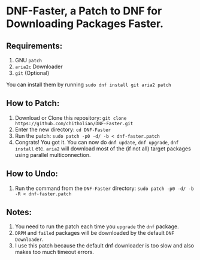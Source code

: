 
# DNF-Faster, a Patch to DNF for Downloading Packages Faster.

## Requirements:

1. GNU `patch`
2. `aria2c` Downloader
3. `git` (Optional)

You can install them by running `sudo dnf install git aria2 patch`
    
## How to Patch:

1. Download or Clone this repository: `git clone https://github.com/chitholian/DNF-Faster.git`
2. Enter the new directory: `cd DNF-Faster`
3. Run the patch: `sudo patch -p0 -d/ -b < dnf-faster.patch`
4. Congrats! You got it. You can now do `dnf update`, `dnf upgrade`, `dnf install` etc. `aria2` will download most of the (if not all) target packages using parallel multiconnection.

## How to Undo:

1. Run the command from the `DNF-Faster` directory: `sudo patch -p0 -d/ -b -R < dnf-faster.patch` 

## Notes:

1. You need to run the patch each time you `upgrade` the `dnf` package.
2. `DRPM` and `failed` packages will be downloaded by the default `DNF Downloader`.
3. I use this patch because the default dnf downloader is too slow and also makes too much timeout errors.
